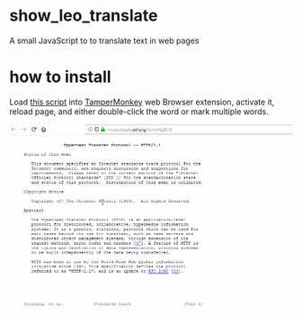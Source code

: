 # show_leo_translate
A small JavaScript to to translate text in web pages

# how to install

Load [this script](https://raw.githubusercontent.com/freeella/show_leo_translate/master/show_leo_translate.js) into [TamperMonkey](https://www.tampermonkey.net/) web Browser extension, activate it, reload page, and either double-click the word or mark multiple words.

![Selecting words](https://github.com/freeella/show_leo_translate/raw/master/LEO_plugin.gif "Selecting words")


